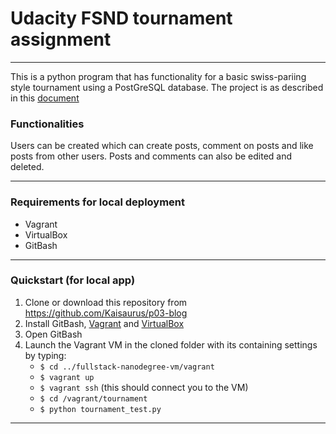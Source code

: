 # Udacity FSND tournament assignment
---
This is a python program that has functionality for a basic swiss-pariing style tournament using a PostGreSQL database. 
The project is as described in this [document](https://docs.google.com/document/d/16IgOm4XprTaKxAa8w02y028oBECOoB1EI1ReddADEeY/pub?embedded=true)

### Functionalities
Users can be created which can create posts, comment on posts and like posts from other users.
Posts and comments can also be edited and deleted.


---

### Requirements for local deployment ###

* Vagrant
* VirtualBox
* GitBash

---

### Quickstart (for local app) ###

1. Clone or download this repository from https://github.com/Kaisaurus/p03-blog
2. Install GitBash, [Vagrant](http://vagrantup.com/) and [VirtualBox](https://www.virtualbox.org/)
3. Open GitBash
4. Launch the Vagrant VM in the cloned folder with its containing settings by typing:
    - ``` $ cd ../fullstack-nanodegree-vm/vagrant ```
    - ``` $ vagrant up ```
    - ``` $ vagrant ssh ``` (this should connect you to the VM)
    - ``` $ cd /vagrant/tournament ```
    - ``` $ python tournament_test.py ```
   
---
